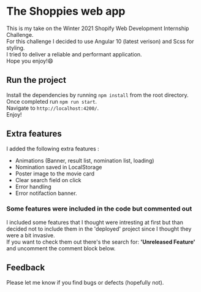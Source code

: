 # The Shoppies web app

This is my take on the Winter 2021 Shopify Web Development Internship Challenge.<br>
For this challenge I decided to use Angular 10 (latest verison) and Scss for styling.<br>
I tried to deliver a reliable and performant application.<br>
Hope you enjoy!😄

## Run the project

Install the dependencies by running `npm install` from the root directory.<br>
Once completed run `npm run start`.<br>
Navigate to `http://localhost:4200/`.<br>
Enjoy!

## Extra features

I added the following extra features :
- Animations (Banner, result list, nomination list, loading)
- Nomination saved in LocalStorage
- Poster image to the movie card 
- Clear search field on click
- Error handling 
- Error notifaction banner.

### Some features were included in the code but commented out
I included some features that I thought were intresting at first but than decided not to include them in the 'deployed' project since I thought they were a bit invasive.<br>
If you want to check them out there's the search for: **'Unreleased Feature'** and uncomment the comment block below.

## Feedback
Please let me know if you find bugs or defects (hopefully not). 
